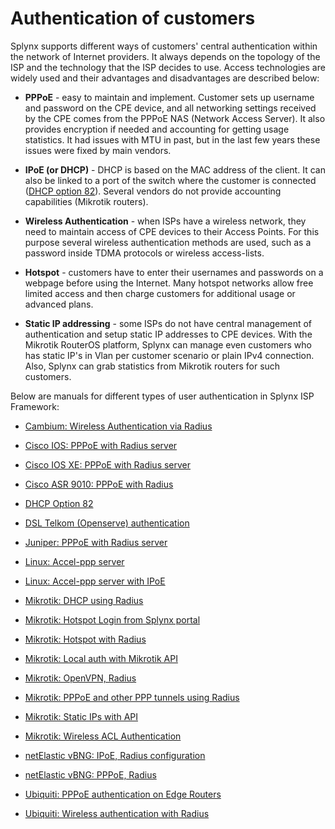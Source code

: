 Authentication of customers
==========

Splynx supports different ways of customers' central authentication within the network of Internet providers. It always depends on the topology of the ISP and the technology that the ISP decides to use. Access technologies are widely used and their advantages and disadvantages are described below:

* **PPPoE** - easy to maintain and implement. Customer sets up username and password on the CPE device, and all networking settings received by the CPE comes from the PPPoE NAS (Network Access Server). It also provides encryption if needed and accounting for getting usage statistics. It had issues with MTU in past, but in the last few years these issues were fixed by main vendors.

* **IPoE (or DHCP)** - DHCP is based on the MAC address of the client. It can also be linked to a port of the switch where the customer is connected ([DHCP option 82](networking/authentication_of_customers/dhcp_option_82/dhcp_option_82.md)). Several vendors do not provide accounting capabilities (Mikrotik routers).

* **Wireless Authentication** - when ISPs have a wireless network, they need to maintain access of CPE devices to their Access Points. For this purpose several wireless authentication methods are used, such as a password inside TDMA protocols or wireless access-lists.

* **Hotspot** - customers have to enter their usernames and passwords on a webpage before using the Internet. Many hotspot networks allow free limited access and then charge customers for additional usage or advanced plans.

* **Static IP addressing** - some ISPs do not have central management of authentication and setup static IP addresses to CPE devices. With the Mikrotik RouterOS platform, Splynx can manage even customers who has static IP's in Vlan per customer scenario or plain IPv4 connection. Also, Splynx can grab statistics from Mikrotik routers for such customers.


Below are manuals for different types of user authentication in Splynx ISP Framework:


* [Cambium: Wireless Authentication via Radius](networking/authentication_of_customers/cambium_wireless_auth_radius/cambium_wireless_auth_radius.md)

* [Cisco IOS: PPPoE with Radius server](networking/authentication_of_customers/cisco_pppoe_radius/cisco_pppoe_radius.md)

* [Cisco IOS XE: PPPoE with Radius server](networking/authentication_of_customers/cisco_xe_pppoe_radius/cisco_xe_pppoe_radius.md)

* [Cisco ASR 9010: PPPoE with Radius](networking/authentication_of_customers/cisco_asr9010_pppoe_radius/cisco_asr9010_pppoe_radius.md)

* [DHCP Option 82](networking/authentication_of_customers/dhcp_option_82/dhcp_option_82.md)

* [DSL Telkom (Openserve) authentication](networking/authentication_of_customers/dsl_telkom_openserve/dsl_telkom_openserve.md)


* [Juniper: PPPoE with Radius server](networking/authentication_of_customers/juniper_pppoe_radius/juniper_pppoe_radius.md)

* [Linux: Accel-ppp server](networking/authentication_of_customers/linux_accel/linux_accel.md)

* [Linux: Accel-ppp server with IPoE](networking/authentication_of_customers/linux_accel_ipoe/linux_accel_ipoe.md)

* [Mikrotik: DHCP using Radius](networking/authentication_of_customers/mikrotik_dhcp_radius/mikrotik_dhcp_radius.md)

* [Mikrotik: Hotspot Login from Splynx portal](networking/authentication_of_customers/mikrotik_hotspot_from_portal/mikrotik_hotspot_from_portal.md)

* [Mikrotik: Hotspot with Radius](networking/authentication_of_customers/mikrotik_hotspot_radius/mikrotik_hotspot_radius.md)

* [Mikrotik: Local auth with Mikrotik API](networking/authentication_of_customers/mikrotik_local_auth_api/mikrotik_local_auth_api.md)

* [Mikrotik: OpenVPN, Radius](networking/authentication_of_customers/mikrotik_openvpn_radius/mikrotik_openvpn_radius.md)

* [Mikrotik: PPPoE and other PPP tunnels using Radius](networking/authentication_of_customers/mikrotik_pppoe_radius/mikrotik_pppoe_radius.md)

* [Mikrotik: Static IPs with API](networking/authentication_of_customers/mikrotik_static_api/mikrotik_static_api.md)

* [Mikrotik: Wireless ACL Authentication](networking/authentication_of_customers/mikrotik_wireless_acl_auth/mikrotik_wireless_acl_auth.md)

* [netElastic vBNG: IPoE, Radius configuration](networking/authentication_of_customers/vbng_ipoe_radius/vbng_ipoe_radius.md)

* [netElastic vBNG: PPPoE, Radius](networking/authentication_of_customers/vbng_pppoe_radius/vbng_pppoe_radius.md)

* [Ubiquiti: PPPoE authentication on Edge Routers](networking/authentication_of_customers/ubiquiti_pppoe_edge/ubiquiti_pppoe_edge.md)

* [Ubiquiti: Wireless authentication with Radius](networking/authentication_of_customers/ubiquiti_wireless_auth_radius/ubiquiti_wireless_auth_radius.md)
